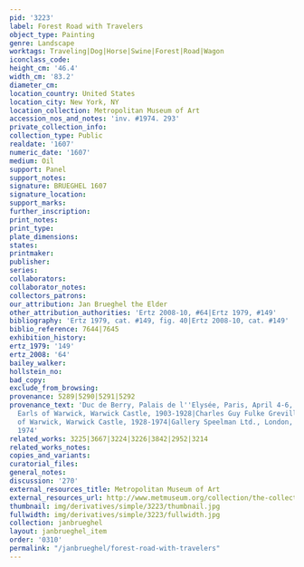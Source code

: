 ```yaml
---
pid: '3223'
label: Forest Road with Travelers
object_type: Painting
genre: Landscape
worktags: Traveling|Dog|Horse|Swine|Forest|Road|Wagon
iconclass_code:
height_cm: '46.4'
width_cm: '83.2'
diameter_cm:
location_country: United States
location_city: New York, NY
location_collection: Metropolitan Museum of Art
accession_nos_and_notes: 'inv. #1974. 293'
private_collection_info:
collection_type: Public
realdate: '1607'
numeric_date: '1607'
medium: Oil
support: Panel
support_notes:
signature: BRUEGHEL 1607
signature_location:
support_marks:
further_inscription:
print_notes:
print_type:
plate_dimensions:
states:
printmaker:
publisher:
series:
collaborators:
collaborator_notes:
collectors_patrons:
our_attribution: Jan Brueghel the Elder
other_attribution_authorities: 'Ertz 2008-10, #64|Ertz 1979, #149'
bibliography: 'Ertz 1979, cat. #149, fig. 40|Ertz 2008-10, cat. #149'
biblio_reference: 7644|7645
exhibition_history:
ertz_1979: '149'
ertz_2008: '64'
bailey_walker:
hollstein_no:
bad_copy:
exclude_from_browsing:
provenance: 5289|5290|5291|5292
provenance_text: 'Duc de Berry, Palais de l''Elysée, Paris, April 4-6, 1837, #95|The
  Earls of Warwick, Warwick Castle, 1903-1928|Charles Guy Fulke Greville, 7th Earl
  of Warwick, Warwick Castle, 1928-1974|Gallery Speelman Ltd., London, sold to Museum,
  1974'
related_works: 3225|3667|3224|3226|3842|2952|3214
related_works_notes:
copies_and_variants:
curatorial_files:
general_notes:
discussion: '270'
external_resources_title: Metropolitan Museum of Art
external_resources_url: http://www.metmuseum.org/collection/the-collection-online/search/435810
thumbnail: img/derivatives/simple/3223/thumbnail.jpg
fullwidth: img/derivatives/simple/3223/fullwidth.jpg
collection: janbrueghel
layout: janbrueghel_item
order: '0310'
permalink: "/janbrueghel/forest-road-with-travelers"
---
```

